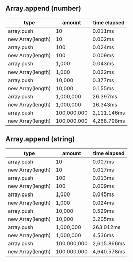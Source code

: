 ## Array.append (number)

|type|amount|time elapsed|
|-|-|-|
array.push|10|0.011ms
new Array(length)|10|0.002ms
array.push|100|0.024ms
new Array(length)|100|0.009ms
array.push|1,000|0.043ms
new Array(length)|1,000|0.022ms
array.push|10,000|0.377ms
new Array(length)|10,000|0.155ms
array.push|1,000,000|26.397ms
new Array(length)|1,000,000|16.343ms
array.push|100,000,000|2,111.146ms
new Array(length)|100,000,000|4,268.798ms
## Array.append (string)

|type|amount|time elapsed|
|-|-|-|
array.push|10|0.007ms
new Array(length)|10|0.017ms
array.push|100|0.013ms
new Array(length)|100|0.009ms
array.push|1,000|0.045ms
new Array(length)|1,000|0.024ms
array.push|10,000|0.529ms
new Array(length)|10,000|3.205ms
array.push|1,000,000|263.012ms
new Array(length)|1,000,000|4.536ms
array.push|100,000,000|2,615.866ms
new Array(length)|100,000,000|4,640.578ms
